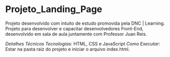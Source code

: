 # Projeto_Landing_Page
Projeto desenvolvido com intuito de estudo promovida pela DNC | Learning. Projeto para desenvolver e capacitar desenvolvedores Front-End, desenvolvido em sala de aula juntamente com Professor Juan Reis.

*Detalhes Técnicos*
_Tecnologias:_ HTML, CSS e JavaScript
_Como Executar:_ Estar na pasta raiz do projeto e iniciar o arquivo index.html.
